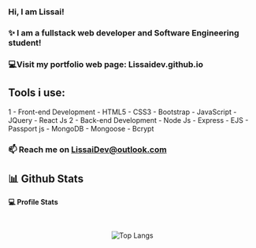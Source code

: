 ### Hi, I am Lissai! 

 ### ✨ I am a fullstack web developer and Software Engineering student! 

 ### 💻Visit my portfolio web page: Lissaidev.github.io
## Tools i use:
1 - Front-end Development 
	- HTML5 
	- CSS3
	- Bootstrap 
	- JavaScript 
	- JQuery
	- React Js
2 - Back-end Development 
	- Node Js
	- Express
	- EJS
	- Passport js
	- MongoDB
	- Mongoose 
	- Bcrypt

 ### 📫 Reach me on LissaiDev@outlook.com 

  

  

 ## 📊 Github Stats  

    

  <p><b>💻 Profile Stats</b></p> 

  <br/> 

    

 <div align="center"> 

    



  

 ![Top Langs](https://github-readme-stats.vercel.app/api/top-langs/?username=LissaiDev&langs_count=10&show_icons=true&theme=tokyonight&layout=compact) 

  

 </div>

